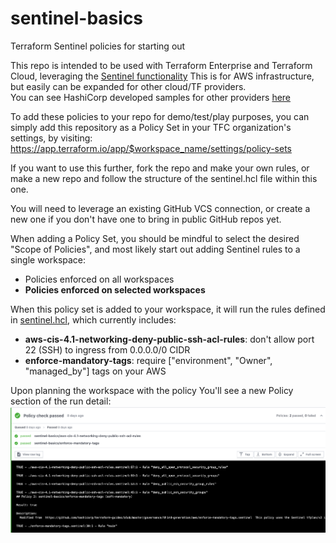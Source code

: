 # sentinel-basics
Terraform Sentinel policies for starting out

This repo is intended to be used with Terraform Enterprise and Terraform Cloud, leveraging the [Sentinel functionality](https://www.terraform.io/docs/cloud/sentinel/index.html)
This is for AWS infrastructure, but easily can be expanded for other cloud/TF providers.  
You can see HashiCorp developed samples for other providers [here](https://github.com/hashicorp/terraform-foundational-policies-library/tree/master/cis)


To add these policies to your repo for demo/test/play purposes, you can simply add this repository as a Policy Set in your TFC organization's settings, by visiting:
https://app.terraform.io/app/$workspace_name/settings/policy-sets

If you want to use this further, fork the repo and make your own rules, or make a new repo and follow the structure of the sentinel.hcl file within this one. 

You will need to leverage an existing GitHub VCS connection, or create a new one if you don't have one to bring in public GitHub repos yet.

When adding a Policy Set, you should be mindful to select the desired "Scope of Policies", and most likely start out adding Sentinel rules to a single workspace:
- Policies enforced on all workspaces
- **Policies enforced on selected workspaces**

When this policy set is added to your workspace, it will run the rules defined in [sentinel.hcl](sentinel.hcl), which currently includes:
- **aws-cis-4.1-networking-deny-public-ssh-acl-rules**: don't allow port 22 (SSH) to ingress from 0.0.0.0/0 CIDR
- **enforce-mandatory-tags**: require ["environment", "Owner", "managed_by"] tags on your AWS 

Upon planning the workspace with the policy You'll see a new Policy section of the run detail:
![Policy Check Passed screenshot](policycheckpassed-screenshot.png)

